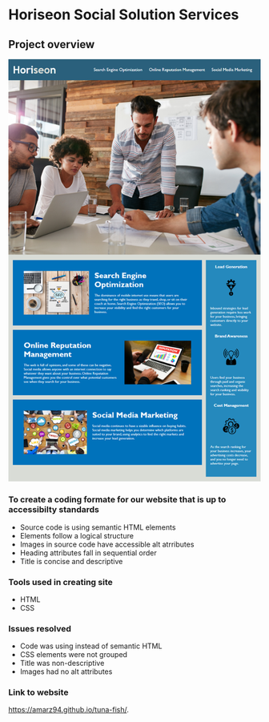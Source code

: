 # Horiseon Social Solution Services


## Project overview      

![](assets/images/01-html-css-git-homework-demo.png)


### To create a coding formate for our website that is up to accessibilty standards
- Source code is using semantic HTML elements
- Elements follow a logical structure
- Images in source code have accessible alt atrributes
- Heading attributes fall in sequential order
- Title is concise and descriptive

### Tools used in creating site
- HTML
- CSS

### Issues resolved
- Code was using <divs> instead of semantic HTML
- CSS elements were not grouped
- Title was non-descriptive
- Images had no alt attributes

### Link to website
https://amarz94.github.io/tuna-fish/.

